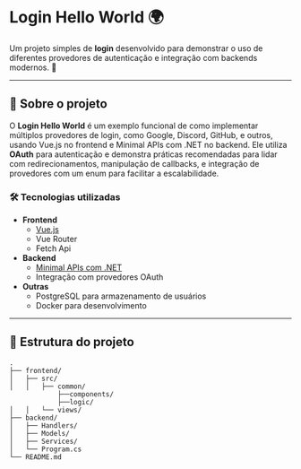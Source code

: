 # Login Hello World 🌍

Um projeto simples de **login** desenvolvido para demonstrar o uso de diferentes provedores de autenticação e integração com backends modernos. 🚀

---

## 📝 Sobre o projeto

O **Login Hello World** é um exemplo funcional de como implementar múltiplos provedores de login, como Google, Discord, GitHub, e outros, usando Vue.js no frontend e Minimal APIs com .NET no backend. Ele utiliza **OAuth** para autenticação e demonstra práticas recomendadas para lidar com redirecionamentos, manipulação de callbacks, e integração de provedores com um enum para facilitar a escalabilidade.

### 🛠 Tecnologias utilizadas

- **Frontend**
  - [Vue.js](https://vuejs.org/)
  - Vue Router
  - Fetch Api
- **Backend**
  - [Minimal APIs com .NET](https://learn.microsoft.com/en-us/aspnet/core/fundamentals/minimal-apis)
  - Integração com provedores OAuth
- **Outras**
  - PostgreSQL para armazenamento de usuários
  - Docker para desenvolvimento

---

## 📂 Estrutura do projeto

```plaintext
.
├── frontend/
│   ├── src/
│   │   ├── common/
            ├──components/
            ├──logic/
│   │   └── views/
├── backend/
│   ├── Handlers/
│   ├── Models/
│   ├── Services/
│   └── Program.cs
└── README.md

